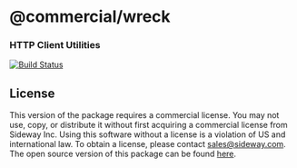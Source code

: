 # @commercial/wreck

### HTTP Client Utilities

[![Build Status](https://travis-ci.org/hapijs/wreck.svg?branch=v12-commercial)](https://travis-ci.org/hapijs/wreck)

## License

This version of the package requires a commercial license. You may not use, copy, or distribute it without first acquiring a commercial license from Sideway Inc. Using this software without a license is a violation of US and international law. To obtain a license, please contact [sales@sideway.com](mailto:sales@sideway.com). The open source version of this package can be found [here](https://github.com/hapijs/wreck).
